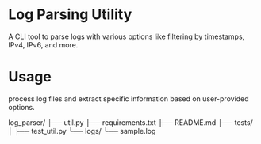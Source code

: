 # Log Parsing Utility
A CLI tool to parse logs with various options like filtering by timestamps, IPv4, IPv6, and more.

# Usage
process log files and extract specific information based on user-provided options.


log_parser/
├── util.py
├── requirements.txt
├── README.md
├── tests/
│   ├── test_util.py
└── logs/
    └── sample.log
